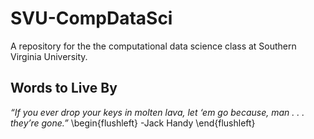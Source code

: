 # SVU-CompDataSci
A repository for the the computational data science class at Southern Virginia University.

## Words to Live By

_“If you ever drop your keys in molten lava, let ‘em go because, man . . . they’re gone.”_
\begin{flushleft}
-Jack Handy
\end{flushleft}

